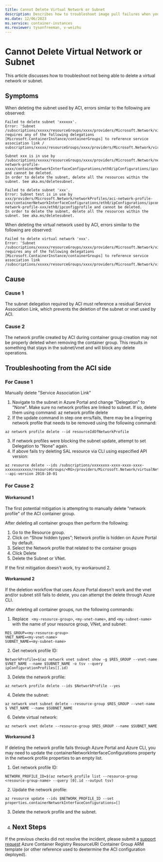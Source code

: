 ```yaml
---
title: Cannot Delete Virtual Network or Subnet
description: Describes how to troubleshoot image pull failures when you deploy to Azure Container Instances (ACI) from Azure Container Registry (ACR) by using a managed identity.
ms.date: 12/06/2023
ms.service: container-instances
ms.reviewer: tysonfreeman, v-weizhu
---
```


# Cannot Delete Virtual Network or Subnet

This article discusses how to troubleshoot not being able to delete a virtual network or subnet.

## Symptoms

When deleting the subnet used by ACI, errors similar to the following are observed: 
```
Failed to delete subnet 'xxxxxx'.
Error: 'Subnet /subscriptions/xxxxx/resourceGroups/xxxx/providers/Microsoft.Network/virtualNetworks/xxxxxx/subnets/xxxxxx requires any of the following delegations
[Microsoft.ContainerInstance/containerGroups] to reference service association link /
subscriptions/xxxxx/resourceGroups/xxxx/providers/Microsoft.Network/virtualNetworks/xxxxxx/subnets/xxxxxx/serviceAssociationLinks/acisal.'
```
```
Subnet xxx is in use by /subscriptions/xxxxx/resourceGroups/xxxx/providers/Microsoft.Network/networkProfiles/aci-network-profile-xxxx/containerNetworkInterfaceConfigurations/eth0/ipConfigurations/ipconfigprofile and cannot be deleted. 
In order to delete the subnet, delete all the resources within the subnet. See aka.ms/deletesubnet.
```
```
Failed to delete subnet 'xxx'. 
Error: Subnet test is in use by xxx/providers/Microsoft.Network/networkProfiles/aci-network-profile-xxx/containerNetworkInterfaceConfigurations/eth0/ipConfigurations/ipconfigprofile'>aci-network-profile-xxx/eth0/ipconfigprofile and cannot be deleted. 
In order to delete the subnet, delete all the resources within the subnet. See aka.ms/deletesubnet.
```
When deleting the virtual network used by ACI, errors similar to the following are observed: 
```
Failed to delete virtual network 'xxx'. 
Error: 'Subnet /subscriptions/xxxxx/resourceGroups/xxxx/providers/Microsoft.Network/virtualNetworks/xxxxxx/subnets/xxxxxx requires any of the following delegations [Microsoft.ContainerInstance/containerGroups] to reference service association link 
/subscriptions/xxxxx/resourceGroups/xxxx/providers/Microsoft.Network/virtualNetworks/xxxxxx/subnets/xxxxxx/serviceAssociationLinks/acisal.'
```

## Cause
### Cause 1
The subnet delegation required by ACI must reference a residual Service Association Link, which prevents the deletion of the subnet or vnet used by ACI.
### Cause 2
The network profile created by ACI during container group creation may not be properly deleted when removing the container group. This results in something that stays in the subnet/vnet and will block any delete operations.

## Troubleshooting from the ACI side

### For Cause 1
Manually delete "Service Association Link"
1. Navigate to the subnet in Azure Portal and change "Delegation" to "None". Make sure no network profiles are linked to subnet. If so, delete them using command: az network profile delete
2. If the update command in step one errs/fails, there may be a lingering network profile that needs to be removed using the following command: 
```
az network profile delete --id resourceIdOfNetworkProfile
```
3. If network profiles were blocking the subnet update, attempt to set Delegation to "None" again.
4. If above fails try deleting SAL resource via CLI using especified API version:
```
az resource delete --ids /subscriptions/xxxxxxxx-xxxx-xxxx-xxxx-xxxxxxxxxxxx/resourceGroups/<RG>/providers/Microsoft.Network/virtualNetworks/<VNET>/subnets/<Subnet>/providers/Microsoft.ContainerInstance/serviceAssociationLinks/default --api-version 2018-10-01
```
### For Cause 2
#### Workaround 1
The first potential mitigation is attempting to manually delete "network profile" of the ACI container group.

After deleting all container groups then perform the following:

1. Go to the Resource group.
2. Click on “Show hidden types”; Network profile is hidden on Azure Portal by default.
3. Select the Network profile that related to the container groups
4. Click Delete
5. Delete the Subnet or VNet.


If the first mitigation doesn't work, try workaround 2.

#### Workaround 2
If the deletion workflow that uses Azure Portal doesn't work and the vnet and/or subnet still fails to delete, you can attempt the delete through Azure CLI.

After deleting all container groups, run the following commands:

1. Replace ``` <my-resource-group>```, ```<my-vnet-name>```, and ```<my-subnet-name>``` with the name of your resource group, VNet, and subnet:
```
RES_GROUP=<my-resource-group>
VNET_NAME=<my-vnet-name>
SUBNET_NAME=<my-subnet-name>
```
2. Get network profile ID:
```
NetworkProfile=$(az network vnet subnet show -g $RES_GROUP --vnet-name $VNET_NAME --name $SUBNET_NAME -o tsv --query ipConfigurationProfiles[].id)
```
3. Delete the network profile:
```
az network profile delete --ids $NetworkProfile --yes
```
4. Delete the subnet:
```
az network vnet subnet delete --resource-group $RES_GROUP --vnet-name $ VNET_NAME --name $SUBNET_NAME
```
6. Delete virtual network:
```
az network vnet delete --resource-group $RES_GROUP --name $SUBNET_NAME
```
#### Workaround 3
If deleting the network profile fails through Azure Portal and Azure CLI, you may need to update the containerNetworkInterfaceConfigurations property in the network profile properties to an empty list.

1. Get network profile ID: 
```
NETWORK_PROFILE_ID=$(az network profile list --resource-group <resource-group-name> --query [0].id --output tsv)
```
2. Update the network profile:
```
az resource update --ids $NETWORK_PROFILE_ID --set properties.containerNetworkInterfaceConfigurations=[]
```
3. Delete the network profile and the subnet.

4. ## Next Steps 
If the previous checks did not resolve the incident, please submit a [support request](https://portal.azure.com/#blade/Microsoft_Azure_Support/HelpAndSupportBlade/newsupportrequest) 
Azure Container Registry ResourceURI 
Container Group ARM template (or other reference used to deetermine the ACI configuration deployed). 
